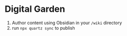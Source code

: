 # Digital Garden

1. Author content using Obsidian in your `/wiki` directory
2. run `npx quartz sync` to publish